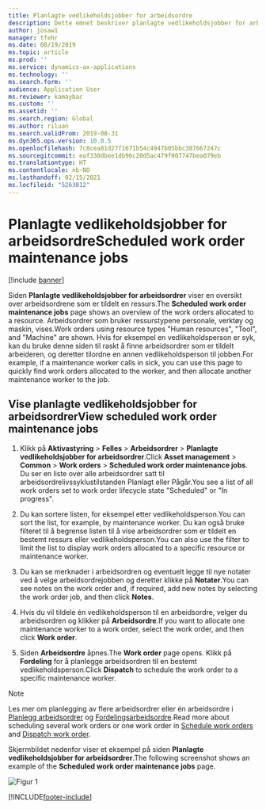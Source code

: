 ```yaml
---
title: Planlagte vedlikeholdsjobber for arbeidsordre
description: Dette emnet beskriver planlagte vedlikeholdsjobber for arbeidsordrer i Aktivastyring.
author: josaw1
manager: tfehr
ms.date: 08/19/2019
ms.topic: article
ms.prod: ''
ms.service: dynamics-ax-applications
ms.technology: ''
ms.search.form: ''
audience: Application User
ms.reviewer: kamaybac
ms.custom: ''
ms.assetid: ''
ms.search.region: Global
ms.author: riluan
ms.search.validFrom: 2019-08-31
ms.dyn365.ops.version: 10.0.5
ms.openlocfilehash: 7c8cea81d27f1671b54c4947b05bbc387667247c
ms.sourcegitcommit: eaf330dbee1db96c20d5ac479f007747bea079eb
ms.translationtype: HT
ms.contentlocale: nb-NO
ms.lasthandoff: 02/15/2021
ms.locfileid: "5263812"
---
```

# <a name="scheduled-work-order-maintenance-jobs"></a><span data-ttu-id="d3554-103">Planlagte vedlikeholdsjobber for arbeidsordre</span><span class="sxs-lookup"><span data-stu-id="d3554-103">Scheduled work order maintenance jobs</span></span>

[!include [banner](../../includes/banner.md)]

 

<span data-ttu-id="d3554-104">Siden **Planlagte vedlikeholdsjobber for arbeidsordrer** viser en oversikt over arbeidsordrene som er tildelt en ressurs.</span><span class="sxs-lookup"><span data-stu-id="d3554-104">The **Scheduled work order maintenance jobs** page shows an overview of the work orders allocated to a resource.</span></span> <span data-ttu-id="d3554-105">Arbeidsordrer som bruker ressurstypene personale, verktøy og maskin, vises.</span><span class="sxs-lookup"><span data-stu-id="d3554-105">Work orders using resource types "Human resources", "Tool", and "Machine" are shown.</span></span> <span data-ttu-id="d3554-106">Hvis for eksempel en vedlikeholdsperson er syk, kan du bruke denne siden til raskt å finne arbeidsordrer som er tildelt arbeideren, og deretter tilordne en annen vedlikeholdsperson til jobben.</span><span class="sxs-lookup"><span data-stu-id="d3554-106">For example, if a maintenance worker calls in sick, you can use this page to quickly find work orders allocated to the worker, and then allocate another maintenance worker to the job.</span></span>

## <a name="view-scheduled-work-order-maintenance-jobs"></a><span data-ttu-id="d3554-107">Vise planlagte vedlikeholdsjobber for arbeidsordrer</span><span class="sxs-lookup"><span data-stu-id="d3554-107">View scheduled work order maintenance jobs</span></span>

1. <span data-ttu-id="d3554-108">Klikk på **Aktivastyring** > **Felles** > **Arbeidsordrer** > **Planlagte vedlikeholdsjobber for arbeidsordrer**.</span><span class="sxs-lookup"><span data-stu-id="d3554-108">Click **Asset management** > **Common** > **Work orders** > **Scheduled work order maintenance jobs**.</span></span> <span data-ttu-id="d3554-109">Du ser en liste over alle arbeidsordrer satt til arbeidsordrelivssyklustilstanden Planlagt eller Pågår.</span><span class="sxs-lookup"><span data-stu-id="d3554-109">You see a list of all work orders set to work order lifecycle state "Scheduled" or "In progress".</span></span>

2. <span data-ttu-id="d3554-110">Du kan sortere listen, for eksempel etter vedlikeholdsperson.</span><span class="sxs-lookup"><span data-stu-id="d3554-110">You can sort the list, for example, by maintenance worker.</span></span> <span data-ttu-id="d3554-111">Du kan også bruke filteret til å begrense listen til å vise arbeidsordrer som er tildelt en bestemt ressurs eller vedlikeholdsperson.</span><span class="sxs-lookup"><span data-stu-id="d3554-111">You can also use the filter to limit the list to display work orders allocated to a specific resource or maintenance worker.</span></span>

3. <span data-ttu-id="d3554-112">Du kan se merknader i arbeidsordren og eventuelt legge til nye notater ved å velge arbeidsordrejobben og deretter klikke på **Notater**.</span><span class="sxs-lookup"><span data-stu-id="d3554-112">You can see notes on the work order and, if required, add new notes by selecting the work order job, and then click **Notes**.</span></span>

4. <span data-ttu-id="d3554-113">Hvis du vil tildele én vedlikeholdsperson til en arbeidsordre, velger du arbeidsordren og klikker på **Arbeidsordre**.</span><span class="sxs-lookup"><span data-stu-id="d3554-113">If you want to allocate one maintenance worker to a work order, select the work order, and then click **Work order**.</span></span>

5. <span data-ttu-id="d3554-114">Siden **Arbeidsordre** åpnes.</span><span class="sxs-lookup"><span data-stu-id="d3554-114">The **Work order** page opens.</span></span> <span data-ttu-id="d3554-115">Klikk på **Fordeling** for å planlegge arbeidsordren til en bestemt vedlikeholdsperson.</span><span class="sxs-lookup"><span data-stu-id="d3554-115">Click **Dispatch** to schedule the work order to a specific maintenance worker.</span></span>

>[!NOTE]
><span data-ttu-id="d3554-116">Les mer om planlegging av flere arbeidsordrer eller én arbeidsordre i [Planlegg arbeidsordrer](../work-order-scheduling/schedule-work-orders.md) og [Fordelingsarbeidsordre](../work-order-scheduling/dispatch-work-order.md).</span><span class="sxs-lookup"><span data-stu-id="d3554-116">Read more about scheduling several work orders or one work order in [Schedule work orders](../work-order-scheduling/schedule-work-orders.md) and [Dispatch work order](../work-order-scheduling/dispatch-work-order.md).</span></span>

<span data-ttu-id="d3554-117">Skjermbildet nedenfor viser et eksempel på siden **Planlagte vedlikeholdsjobber for arbeidsordrer**.</span><span class="sxs-lookup"><span data-stu-id="d3554-117">The following screenshot shows an example of the **Scheduled work order maintenance jobs** page.</span></span>

![Figur 1](media/07-work-order-scheduling.png)



[!INCLUDE[footer-include](../../../includes/footer-banner.md)]